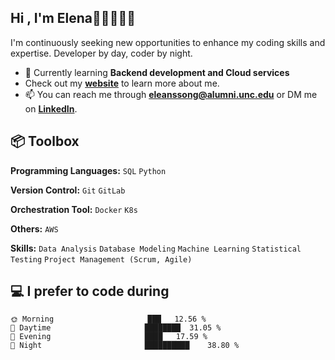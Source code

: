 ## Hi , I'm Elena👩🏻‍💻👋🏻
I'm continuously seeking new opportunities to enhance my coding skills and expertise. Developer by day, coder by night. 
- 🌱 Currently learning **Backend development and Cloud services**
- Check out my **[website](https://elenassong.com/)** to learn more about me.
- 📫 You can reach me through **eleanssong@alumni.unc.edu** or DM me on **[LinkedIn](https://www.linkedin.com/in/somangsong1024/)**. 


## 📦 Toolbox

**Programming Languages:** `SQL` `Python`

**Version Control:** `Git` `GitLab`

**Orchestration Tool:** `Docker` `K8s` 

**Others:** `AWS`

**Skills:** `Data Analysis` `Database Modeling` `Machine Learning` `Statistical Testing` `Project Management (Scrum, Agile)`


## 💻 I prefer to code during
```text
🌞 Morning                     ███   12.56 % 
🌆 Daytime                     ████████  31.05 % 
🌃 Evening                     ████   17.59 %  
🌙 Night                       ██████████    38.80 %  
```


<!---
songsomang/songsomang is a ✨ special ✨ repository because its `README.md` (this file) appears on your GitHub profile.
You can click the Preview link to take a look at your changes.
--->
